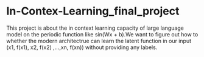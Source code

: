 # In-Contex-Learning_final_project

This project is about the in context learning capacity of large language model on the periodic function like sin(Wx + b).We want to figure out how to whether the modern architectrue can learn the latent function in our input (x1, f(x1), x2, f(x2) ,...,xn, f(xn)) without providing any labels.
